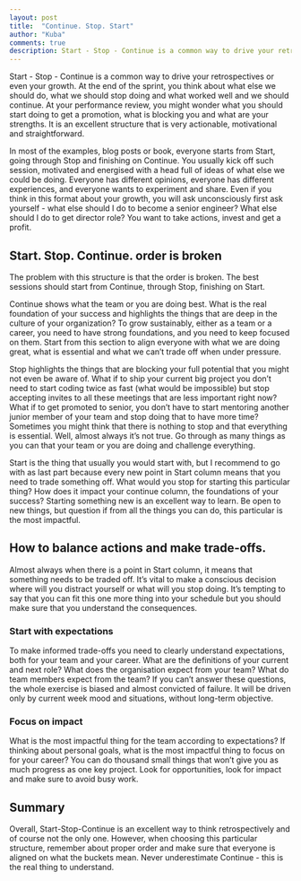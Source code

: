 ```yaml
---
layout: post
title:  "Continue. Stop. Start"
author: "Kuba"
comments: true
description: Start - Stop - Continue is a common way to drive your retrospectives or even your growth. How to make sure you stay focused and not always Start new things?
---
```

Start - Stop - Continue is a common way to drive your retrospectives or even your growth. At the end of the sprint, you think about what else we should do, what we should stop doing and what worked well and we should continue. At your performance review, you might wonder what you should start doing to get a promotion, what is blocking you and what are your strengths. It is an excellent structure that is very actionable, motivational and straightforward.

In most of the examples, blog posts or book, everyone starts from Start, going through Stop and finishing on Continue. You usually kick off such session, motivated and energised with a head full of ideas of what else we could be doing. Everyone has different opinions, everyone has different experiences, and everyone wants to experiment and share. Even if you think in this format about your growth, you will ask unconsciously first ask yourself - what else should I do to become a senior engineer? What else should I do to get director role? You want to take actions, invest and get a profit.

## Start. Stop. Continue. order is broken
The problem with this structure is that the order is broken. The best sessions should start from Continue, through Stop, finishing on Start.

Continue shows what the team or you are doing best. What is the real foundation of your success and highlights the things that are deep in the culture of your organization? To grow sustainably, either as a team or a career, you need to have strong foundations, and you need to keep focused on them. Start from this section to align everyone with what we are doing great, what is essential and what we can’t trade off when under pressure.

Stop highlights the things that are blocking your full potential that you might not even be aware of. What if to ship your current big project you don’t need to start coding twice as fast (what would be impossible) but stop accepting invites to all these meetings that are less important right now? What if to get promoted to senior, you don’t have to start mentoring another junior member of your team and stop doing that to have more time? Sometimes you might think that there is nothing to stop and that everything is essential. Well, almost always it’s not true. Go through as many things as you can that your team or you are doing and challenge everything.

Start is the thing that usually you would start with, but I recommend to go with as last part because every new point in Start column means that you need to trade something off. What would you stop for starting this particular thing? How does it impact your continue column, the foundations of your success? Starting something new is an excellent way to learn. Be open to new things, but question if from all the things you can do, this particular is the most impactful.

## How to balance actions and make trade-offs.
Almost always when there is a point in Start column, it means that something needs to be traded off. It’s vital to make a conscious decision where will you distract yourself or what will you stop doing. It’s tempting to say that you can fit this one more thing into your schedule but you should make sure that you understand the consequences.

### Start with expectations
To make informed trade-offs you need to clearly understand expectations, both for your team and your career. What are the definitions of your current and next role? What does the organisation expect from your team? What do team members expect from the team? If you can’t answer these questions, the whole exercise is biased and almost convicted of failure. It will be driven only by current week mood and situations, without long-term objective.

### Focus on impact
What is the most impactful thing for the team according to expectations? If thinking about personal goals, what is the most impactful thing to focus on for your career? You can do thousand small things that won’t give you as much progress as one key project. Look for opportunities, look for impact and make sure to avoid busy work.

## Summary
Overall, Start-Stop-Continue is an excellent way to think retrospectively and of course not the only one. However, when choosing this particular structure, remember about proper order and make sure that everyone is aligned on what the buckets mean. Never underestimate Continue - this is the real thing to understand.
